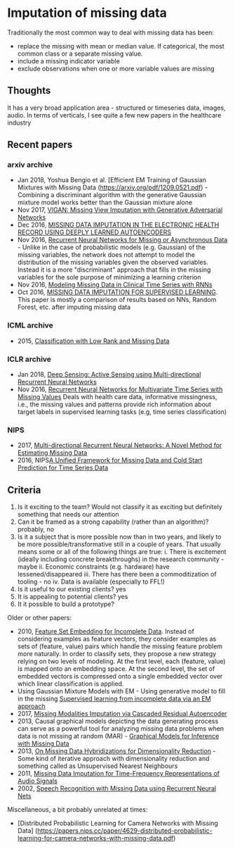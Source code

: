 # Imputation of missing data

Traditionally the most common way to deal with missing data has been:
- replace the missing with mean or median value. If categorical, the most common class or a separate missing value.
- include a missing indicator variable
- exclude observations when one or more variable values are missing

## Thoughts
It has a very broad application area - structured or timeseries data, images, audio. In terms of verticals, I see quite a few new papers in the healthcare industry

## Recent papers
### arxiv archive
- Jan 2018, Yoshua Bengio et al. [Efficient EM Training of Gaussian Mixtures with Missing Data (https://arxiv.org/pdf/1209.0521.pdf) - Combining a discriminant algorithm with the generative Gaussian mixture model works better than the Gaussian mixture alone
- Nov 2017, [VIGAN: Missing View Imputation with Generative Adversarial Networks](https://arxiv.org/pdf/1708.06724.pdf)
- Dec 2016, [MISSING DATA IMPUTATION IN THE ELECTRONIC HEALTH RECORD USING DEEPLY LEARNED AUTOENCODERS](https://www.ncbi.nlm.nih.gov/pmc/articles/PMC5144587/)
- Nov 2016, [Recurrent Neural Networks for Missing or Asynchronous Data](https://arxiv.org/pdf/1606.01865.pdf) - Unlike in the case of probabilistic models (e.g. Gaussian) of the missing variables, the network does not attempt to model the distribution of the missing variables given the observed variables. Instead it is a more "discriminant" approach that fills in the missing variables for the sole purpose of minimizing a learning criterion
- Nov 2016, [Modeling Missing Data in Clinical Time Series with RNNs](https://arxiv.org/pdf/1606.04130.pdf)
- Oct 2016, [MISSING DATA IMPUTATION FOR SUPERVISED LEARNING](https://arxiv.org/pdf/1610.09075.pdf). This paper is mostly a comparison of results based on NNs, Random Forest, etc. after imputing missing data 

### ICML archive
- 2015, [Classification with Low Rank and Missing Data](http://proceedings.mlr.press/v37/hazan15.pdf)

### ICLR archive
- Jan 2018, [Deep Sensing: Active Sensing using Multi-directional Recurrent Neural Networks](https://openreview.net/pdf?id=r1SnX5xCb)
- Nov 2016, [Recurrent Neural Networks for Multivariate Time Series with Missing Values](https://openreview.net/pdf?id=BJC8LF9ex)
Deals with health care data, informative missingness, i.e., the missing values and patterns provide rich information about target labels in supervised learning tasks (e.g, time series classification)

### NIPS
- 2017, [Multi-directional Recurrent Neural Networks: A Novel Method for Estimating Missing Data](http://roseyu.com/time-series-workshop/submissions/TSW2017_paper_12.pdf)
- 2016, NIPS[A Unified Framework for Missing Data and Cold Start Prediction for Time Series Data](https://chrisdxie.github.io/papers/NIPS_TS_Workshop_Cold_Start.pdf)


## Criteria
1. Is it exciting to the team? Would not classify it as exciting but definitely something that needs our attention
2. Can it be framed as a strong capability (rather than an algorithm)? probably, no
3. Is it a subject that is more possible now than in two years, and likely to be more possible/transformative still in a couple of years. That usually means some or all of the following things are true:
  i. There is excitement (ideally including concrete breakthroughs) in the research community - maybe
  ii. Economic constraints (e.g. hardware) have lessened/disappeared
  iii. There has there been a commoditization of tooling - no
  iv. Data is available (especially to FFL!)
4. Is it useful to our existing clients? yes
5. It is appealing to potential clients? yes
6. It it possible to build a prototype? 

Older or other papers:
- 2010, [Feature Set Embedding for Incomplete Data](https://papers.nips.cc/paper/4047-feature-set-embedding-for-incomplete-data.pdf). Instead of considering examples as feature vectors, they consider examples as sets of (feature, value) pairs which handle the missing feature problem more naturally. In order to classify sets, they propose a new strategy relying on two levels of modeling. At the first level, each (feature, value) is mapped onto an embedding space. At the second level, the set of embedded vectors is compressed onto a single embedded vector over which linear classification is applied.
- Using Gaussian Mixture Models with EM - Using generative model to fill in the missing
[Supervised learning from incomplete data via an EM approach](http://papers.nips.cc/paper/767-supervised-learning-from-incomplete-data-via-an-em-approach.pdf)
-  2017, [Missing Modalities Imputation via Cascaded Residual Autoencoder](http://cvlab.cse.msu.edu/pdfs/Tran_Liu_Zhou_Jin_CVPR2017.pdf)
- 2013, Causal graphical models depicting the data generating process can serve as a powerful tool for analyzing missing data problems when data is not missing at random (MAR) - [Graphical Models for Inference with Missing Data](https://papers.nips.cc/paper/4899-graphical-models-for-inference-with-missing-data.pdf)
- 2013, [On Missing Data Hybridizations for Dimensionality Reduction](https://link.springer.com/chapter/10.1007/978-3-642-38516-2_15) - Some kind of iterative approach with dimensionality reduction and something called as Unsupervised Nearest Neighbours
- 2011, [Missing Data Imputation for Time-Frequency Representations of Audio Signals](http://paris.cs.illinois.edu/pubs/smaragdis-jsps10.pdf)
- 2002, [Speech Recognition with Missing Data using Recurrent Neural Nets](http://citeseerx.ist.psu.edu/viewdoc/download?doi=10.1.1.72.6699&rep=rep1&type=ps)

Miscellaneous, a bit probably unrelated at times:
- [Distributed Probabilistic Learning for Camera Networks with Missing Data] (https://papers.nips.cc/paper/4629-distributed-probabilistic-learning-for-camera-networks-with-missing-data.pdf)
